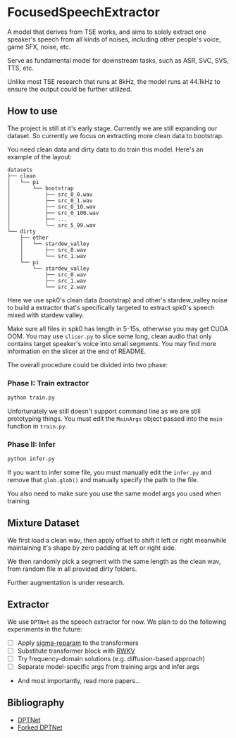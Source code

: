 # FocusedSpeechExtractor

A model that derives from TSE works, and aims to solely extract one speaker's speech from all kinds of noises, including other people's voice, game SFX, noise, etc.

Serve as fundamental model for downstream tasks, such as ASR, SVC, SVS, TTS, etc.

Unlike most TSE research that runs at 8kHz, the model runs at 44.1kHz to ensure the output could be further utilized.

## How to use

The project is still at it's early stage. Currently we are still expanding our dataset. So currently we focus on extracting more clean data to bootstrap.

You need clean data and dirty data to do train this model. Here's an example of the layout:

```
datasets
├── clean
│   └── pi
│       └── bootstrap
│           ├── src_0_0.wav
│           ├── src_0_1.wav
│           ├── src_0_10.wav
│           ├── src_0_100.wav
│           ├── ...
│           └── src_5_99.wav
└── dirty
    ├── other
    │   └── stardew_valley
    │       ├── src_0.wav
    │       └── src_1.wav
    └── pi
        └── stardew_valley
            ├── src_0.wav
            ├── src_1.wav
            └── src_2.wav
```

Here we use spk0's clean data (bootstrap) and other's stardew_valley noise to build a extractor that's specifically targeted to extract spk0's speech mixed with stardew valley.

Make sure all files in spk0 has length in 5-15s, otherwise you may get CUDA OOM. You may use `slicer.py` to slice some long, clean audio that only contains target speaker's voice into small segments. You may find more information on the slicer at the end of README.

The overall procedure could be divided into two phase:

### Phase I: Train extractor

```bash
python train.py
```

Unfortunately we still doesn't support command line as we are still prototyping things. You must edit the `MainArgs` object passed into the `main` function in `train.py`.

### Phase II: Infer

```bash
python infer.py
```

If you want to infer some file, you must manually edit the `infer.py` and remove that `glob.glob()` and manually specify the path to the file.

You also need to make sure you use the same model args you used when training.

## Mixture Dataset

We first load a clean wav, then apply offset to shift it left or right meanwhile maintaining it's shape by zero padding at left or right side.

We then randomly pick a segment with the same length as the clean wav, from random file in all provided dirty folders.

Further augmentation is under research.

## Extractor

We use `DPTNet` as the speech extractor for now. We plan to do the following experiments in the future:

- [ ] Apply [sigma-reparam](https://github.com/apple/ml-sigma-reparam.git) to the transformers
- [ ] Substitute transformer block with [RWKV](https://github.com/BlinkDL/RWKV-LM.git)
- [ ] Try frequency-domain solutions (e.g. diffusion-based approach)
- [ ] Separate model-specific args from training args and infer args
- And most importantly, read more papers...

## Bibliography

- [DPTNet](https://arxiv.org/pdf/2007.13975.pdf)
- [Forked DPTNet](https://github.com/ilyakava/DPTNet)
